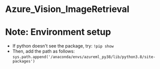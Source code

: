 # Azure_Vision_ImageRetrieval



# Note: Environment setup

- If python doesn't see the package, try: `!pip show`
- Then, add the path as follows: `sys.path.append('/anaconda/envs/azureml_py38/lib/python3.8/site-packages')`
